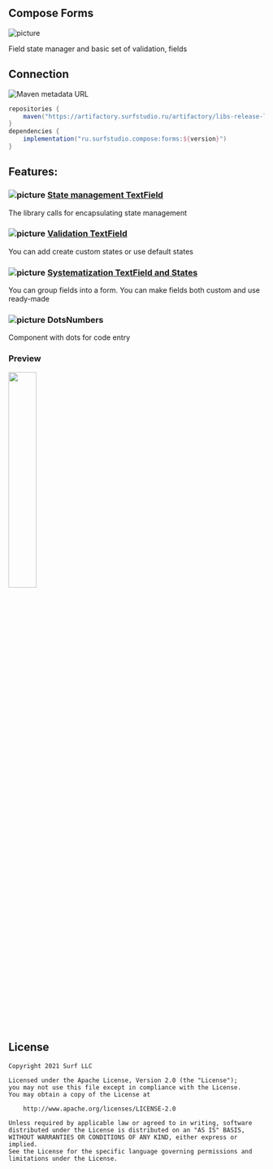 ## Compose Forms

![picture](https://github.com/surfstudio/surf-compose-forms/blob/master/data/just-image.png?raw=true)

Field state manager and basic set of validation, fields

## Connection

![Maven metadata URL](https://img.shields.io/maven-metadata/v?metadataUrl=https%3A%2F%2Fartifactory.surfstudio.ru%2Fartifactory%2Flibs-release-local%2Fru%2Fsurfstudio%2Fcompose%2Fforms%2Fmaven-metadata.xml)

```gradle
repositories {
    maven("https://artifactory.surfstudio.ru/artifactory/libs-release-local")
}
dependencies {
    implementation("ru.surfstudio.compose:forms:${version}")
}
```

## Features:

### ![picture](https://github.com/google/material-design-icons/blob/master/png/action/build_circle/materialicons/18dp/1x/baseline_build_circle_black_18dp.png?raw=true) [State management TextField](https://keygenqt.github.io/compose-forms/stateTextField)
The library calls for encapsulating state management

### ![picture](https://github.com/google/material-design-icons/blob/master/png/action/check_circle/materialicons/18dp/1x/baseline_check_circle_black_18dp.png?raw=true) [Validation TextField](https://keygenqt.github.io/compose-forms/validationTextField)
You can add create custom states or use default states

### ![picture](https://github.com/google/material-design-icons/blob/master/png/action/grading/materialicons/18dp/1x/baseline_grading_black_18dp.png?raw=true) [Systematization TextField and States](https://keygenqt.github.io/compose-forms/systematizationTextField)
You can group fields into a form. You can make fields both custom and use ready-made

### ![picture](https://github.com/google/material-design-icons/blob/master/png/action/check_circle/materialicons/18dp/1x/baseline_check_circle_black_18dp.png?raw=true) DotsNumbers
Component with dots for code entry

### Preview
<p>
<img src="https://github.com/surfstudio/surf-compose-forms/blob/master/data/vokoscreen-2021-09-14_20-10-40.gif?raw=true" width="33%"/>
</p>

## License

```
Copyright 2021 Surf LLC

Licensed under the Apache License, Version 2.0 (the "License");
you may not use this file except in compliance with the License.
You may obtain a copy of the License at

    http://www.apache.org/licenses/LICENSE-2.0

Unless required by applicable law or agreed to in writing, software
distributed under the License is distributed on an "AS IS" BASIS,
WITHOUT WARRANTIES OR CONDITIONS OF ANY KIND, either express or implied.
See the License for the specific language governing permissions and
limitations under the License.
```
